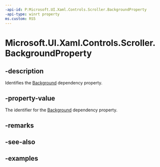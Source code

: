 ```yaml
---
-api-id: P:Microsoft.UI.Xaml.Controls.Scroller.BackgroundProperty
-api-type: winrt property
ms.custom: RS5
---
```


<!-- Property syntax.
public DependencyProperty BackgroundProperty { get; }
-->

# Microsoft.UI.Xaml.Controls.Scroller.BackgroundProperty

## -description

Identifies the [Background](scroller_background.md) dependency property.

## -property-value

The identifier for the [Background](scroller_background.md) dependency property.

## -remarks

## -see-also

## -examples

